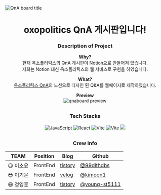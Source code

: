 <img src="./qnaboard_readme.png" alt="QnA board title" />

<div align=center>

<h1>oxopolitics QnA 게시판입니다!</h1>

<div style="margin-bottom: 30px;">

<div style="margin-bottom: 30px;">

### Description of Project

<b>Why?</b> <br/>
현재 옥소폴리틱스의 QnA 게시판이 Notion으로 만들어져 있습니다. <br/>
저희는 Notion 대신 옥소폴리틱스의 웹 서비스로 구현을 하였습니다.

<b>What?</b> <br/>
<a href="https://faq.oxopolitics.com/">옥소폴리틱스 QnA</a>의 노션으로 디자인 된 Q&A를 웹페이지로 제작하였습니다. <br/>

<b>Preview</b><br/>
<img src="./qnaboard_preview.png" alt="qnaboard preview">

</div>

<div style="margin-bottom: 30px;">

</div>

### Tech Stacks

<!-- JavaScript -->
<img alt="JavaScript" src ="https://img.shields.io/badge/JavaScript-F7DF1E.svg?&style=for-the-badge&logo=JavaScript&logoColor=black"/>
<!-- React -->
<img alt="React" src ="https://img.shields.io/badge/React-61DAFB.svg?&style=for-the-badge&logo=React&logoColor=black"/>
<!-- Vite -->
<img alt="Vite" src ="https://img.shields.io/badge/Vite-646CFF.svg?&style=for-the-badge&logo=Vite&logoColor=white"/>
<!-- Styled Components -->
<img alt="Vite" src ="https://img.shields.io/badge/styledcomponents-DB7093.svg?&style=for-the-badge&logo=styledcomponents&logoColor=white"/>
<!-- FireBase -->
<img src="https://img.shields.io/badge/Firebase-FFCA28?style=for-the-badge&logo=firebase&logoColor=black"/>

</div>

<div>

### Crew Info

| TEAM                | Position | Blog                                                      | Github                                                     |
| ------------------- | -------- | --------------------------------------------------------- | ---------------------------------------------------------- |
| :wink: 이소윤       | FrontEnd | <a href="https://programmerplum.tistory.com/">tistory</a> | <a href="https://github.com/99dlthdbs">@99dlthdbs</a>      |
| :sunglasses: 이기문 | FrontEnd | <a href="https://velog.io/@kimoon212">velog</a>           | <a href="@kimoon1 ">@kimoon1</a>                           |
| :laughing: 정영훈   | FrontEnd | <a href="https://youngst.tistory.com/7">tistory</a>       | <a href="https://github.com/young-st511">@young-st5111</a> |

</div>

</div>
